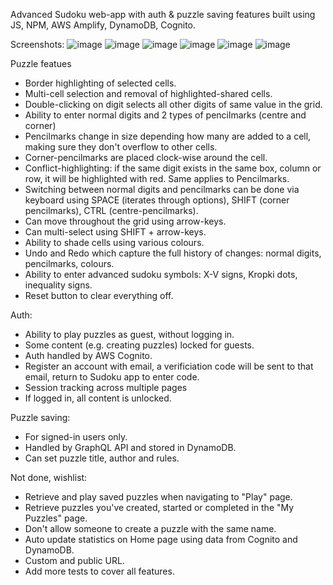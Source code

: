 Advanced Sudoku web-app with auth & puzzle saving features built using JS, NPM, AWS Amplify, DynamoDB, Cognito.

Screenshots:
![image](https://github.com/aardelea/Sudoku/assets/98484362/5e063b2e-3c3c-4521-8cc5-a626b3ca1502)
![image](https://github.com/aardelea/Sudoku/assets/98484362/3189681c-3554-4050-b2a5-89d4979235b6)
![image](https://github.com/aardelea/Sudoku/assets/98484362/69b20d71-491e-48a0-b214-cc10edbd9769)
![image](https://github.com/aardelea/Sudoku/assets/98484362/88afe976-8198-489a-960f-4dbeb95ddd1a)
![image](https://github.com/aardelea/Sudoku/assets/98484362/de7b05bf-f1f4-47be-8d66-05357052f6e8)
![image](https://github.com/aardelea/Sudoku/assets/98484362/e9067fa9-4fb9-4cd7-a1dd-9418f43da54b)

Puzzle featues
- Border highlighting of selected cells.
- Multi-cell selection and removal of highlighted-shared cells.
- Double-clicking on digit selects all other digits of same value in the grid.
- Ability to enter normal digits and 2 types of pencilmarks (centre and corner)
- Pencilmarks change in size depending how many are added to a cell, making sure they don't overflow to other cells.
- Corner-pencilmarks are placed clock-wise around the cell.
- Conflict-highlighting: if the same digit exists in the same box, column or row, it will be highlighted with red. Same applies to Pencilmarks.
- Switching between normal digits and pencilmarks can be done via keyboard using SPACE (iterates through options), SHIFT (corner pencilmarks), CTRL (centre-pencilmarks).
- Can move throughout the grid using arrow-keys.
- Can multi-select using SHIFT + arrow-keys.
- Ability to shade cells using various colours.
- Undo and Redo which capture the full history of changes: normal digits, pencilmarks, colours.
- Ability to enter advanced sudoku symbols: X-V signs, Kropki dots, inequality signs.
- Reset button to clear everything off.


Auth:
- Ability to play puzzles as guest, without logging in.
- Some content (e.g. creating puzzles) locked for guests.
- Auth handled by AWS Cognito.
- Register an account with email, a verificiation code will be sent to that email, return to Sudoku app to enter code.
- Session tracking across multiple pages
- If logged in, all content is unlocked.

Puzzle saving:
- For signed-in users only.
- Handled by GraphQL API and stored in DynamoDB.
- Can set puzzle title, author and rules.

Not done, wishlist:
- Retrieve and play saved puzzles when navigating to "Play" page.
- Retrieve puzzles you've created, started or completed in the "My Puzzles" page.
- Don't allow someone to create a puzzle with the same name.
- Auto update statistics on Home page using data from Cognito and DynamoDB.
- Custom and public URL.
- Add more tests to cover all features.
